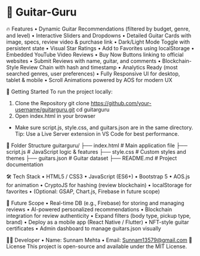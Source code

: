 # 🎸 Guitar-Guru

🔥 Features
• Dynamic Guitar Recommendations (filtered by budget, genre, and level)
• Interactive Sliders and Dropdowns
• Detailed Guitar Cards with image, specs, review video & purchase link
• Dark/Light Mode Toggle with persistent state
•	Visual Star Ratings
•	Add to Favorites using localStorage
•	Embedded YouTube Video Reviews
•	Buy Now Buttons linking to official websites
•	Submit Reviews with name, guitar, and comments
•	Blockchain-Style Review Chain with hash and timestamp
• Analytics Ready (most searched genres, user preferences)
•	Fully Responsive UI for desktop, tablet & mobile
•	Scroll Animations powered by AOS for modern UX

🚀 Getting Started
To run the project locally:
1. Clone the Repository
   git clone https://github.com/your-username/guitarguru.git
   cd guitarguru
2. Open index.html in your browser
- Make sure script.js, style.css, and guitars.json are in the same directory.
Tip: Use a Live Server extension in VS Code for best performance.

📁 Folder Structure
guitarguru/
├── index.html         # Main application file
├── script.js          # JavaScript logic & features
├── style.css          # Custom styles and themes
├── guitars.json       # Guitar dataset
├── README.md          # Project documentation

🛠️ Tech Stack
•	HTML5 / CSS3
•	JavaScript (ES6+)
•	Bootstrap 5
•	AOS.js for animation
•	CryptoJS for hashing (review blockchain)
•	localStorage for favorites
•	(Optional: GSAP, Chart.js, Firebase in future scope)

📌 Future Scope
•	Real-time DB (e.g., Firebase) for storing and managing reviews
•	AI-powered personalized recommendations
•	Blockchain integration for review authenticity
• Expand filters (body type, pickup type, brand)
•	 Deploy as a mobile app (React Native / Flutter)
•	 NFT-style guitar certificates
• Admin dashboard to manage guitars.json visually

👨‍💻 Developer
• Name: Sunnam Mehta
• Email: Sunnam13579@gmail.com 
📄 License
This project is open-source and available under the MIT License.
